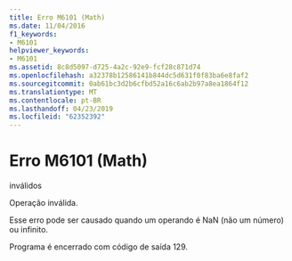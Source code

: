 ```yaml
---
title: Erro M6101 (Math)
ms.date: 11/04/2016
f1_keywords:
- M6101
helpviewer_keywords:
- M6101
ms.assetid: 8c8d5097-d725-4a2c-92e9-fcf28c871d74
ms.openlocfilehash: a32378b12586141b844dc5d631f0f83ba6e8faf2
ms.sourcegitcommit: 0ab61bc3d2b6cfbd52a16c6ab2b97a8ea1864f12
ms.translationtype: MT
ms.contentlocale: pt-BR
ms.lasthandoff: 04/23/2019
ms.locfileid: "62352392"
---
```

# <a name="math-error-m6101"></a>Erro M6101 (Math)

inválidos

Operação inválida.

Esse erro pode ser causado quando um operando é NaN (não um número) ou infinito.

Programa é encerrado com código de saída 129.